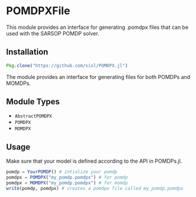# POMDPXFile

This module provides an interface for generating .pomdpx files that can be used with the SARSOP POMDP solver. 

## Installation

```julia
Pkg.clone("https://github.com/sisl/POMDPX.jl")
```

The module provides an interface for generating files for both POMDPs and MOMDPs. 

## Module Types

- `AbstractPOMDPX`
- `POMDPX`
- `MOMDPX`


## Usage 
Make sure that your model is defined according to the API in POMDPs.jl.

```julia
pomdp = YourPOMDP() # intialize your pomdp
pomdpx = POMDPX("my_pomdp.pomdpx") # for pomdp
pomdpx = MOMDPX("my_pomdp.pomdpx") # for momdp
write(pomdp, pomdpx) # creates a pomdpx file called my_pomdp.pomdpx
```

